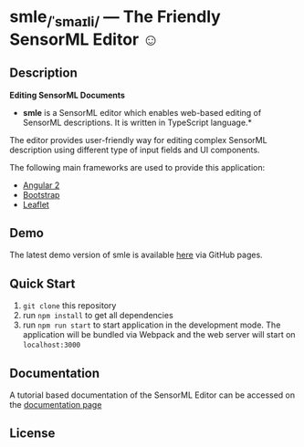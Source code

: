 # smle<sub>/ˈsmaɪli/</sub> — The Friendly SensorML Editor ☺

## Description

**Editing SensorML Documents**

* **smle** is a SensorML editor which enables web-based editing of SensorML descriptions. It is written in TypeScript language.*

The editor provides user-friendly way for editing complex SensorML description using different type of input fields and UI components.

The following main frameworks are used to provide this application:

-	[Angular 2](https://angular.io/)
-	[Bootstrap](https://getbootstrap.com/)
-	[Leaflet](https://leafletjs.com/)

## Demo

The latest demo version of smle is available [here](http://52north.github.io/smle/master/) via GitHub pages.

## Quick Start

1.	`git clone` this repository
2.	run `npm install` to get all dependencies
3.	run `npm run start` to start application in the development mode. The application will be bundled via Webpack and the web server will start on `localhost:3000`

## Documentation

A tutorial based documentation of the SensorML Editor can be accessed on the [documentation page](documentation/SMLE_Manual.md)

License
-------

